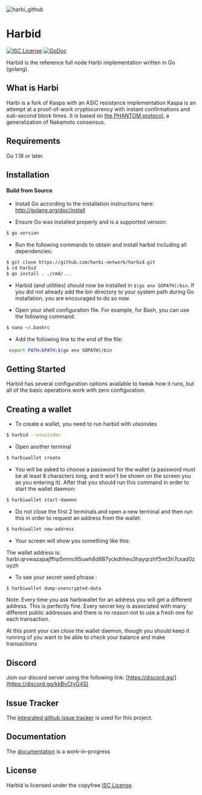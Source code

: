 
![harbi_github](https://github.com/user-attachments/assets/8193147d-0385-4fde-9d0a-6e5cdec885c3)

# Harbid

[![ISC License](http://img.shields.io/badge/license-ISC-blue.svg)](https://choosealicense.com/licenses/isc/)
[![GoDoc](https://img.shields.io/badge/godoc-reference-blue.svg)](http://godoc.org/github.com/harbi-network/harbid/)

Harbid is the reference full node Harbi implementation written in Go (golang).

## What is Harbi

Harbi is a fork of Kaspa with an ASIC resistance implementation
Kaspa is an attempt at a proof-of-work cryptocurrency with instant confirmations and sub-second block times. It is based on [the PHANTOM protocol](https://eprint.iacr.org/2018/104.pdf), a generalization of Nakamoto consensus.

## Requirements

Go 1.18 or later.

## Installation

#### Build from Source

- Install Go according to the installation instructions here:
  http://golang.org/doc/install

- Ensure Go was installed properly and is a supported version:

```bash
$ go version
```

- Run the following commands to obtain and install harbid including all dependencies:

```bash
$ git clone https://github.com/harbi-network/harbid.git
$ cd harbid
$ go install . ./cmd/...
```

- Harbid (and utilities) should now be installed in `$(go env GOPATH)/bin`. If you did
  not already add the bin directory to your system path during Go installation,
  you are encouraged to do so now.
  
- Open your shell configuration file. For example, for Bash, you can use the following command:
  
```bash
$ nano ~/.bashrc
```
- Add the following line to the end of the file:

```bash
 export PATH=$PATH:$(go env GOPATH)/bin
```

## Getting Started

Harbid has several configuration options available to tweak how it runs, but all
of the basic operations work with zero configuration.

## Creating a wallet

- To create a wallet, you need to run harbid with utxoindex

```bash
$ harbid --utxoindex
```
- Open another terminal

```bash
$ harbiwallet create
```

- You will be asked to choose a password for the wallet (a password must be at least 8 characters long, and it won't be shown on the screen you as you entering it). After that you should run this command in order to start the wallet daemon:

```bash
$ harbiwallet start-daemon
```
- Do not close the first 2 terminals and open a new terminal and then run this in order to request an address from the wallet:

```bash
$ harbiwallet new-address
```

- Your screen will show you something like this:

The wallet address is:
harbi:qrvwazapajffhp5mmc65uwh8d887yckdhheu3hayqrzhf5mt3h7cxad0zuyzh

- To see your secret seed phrase :

```bash
$ harbiwallet dump-unencrypted-data
```

Note: Every time you ask harbiwallet for an address you will get a different address. This is perfectly fine. Every secret key is associated with many different public addresses and there is no reason not to use a fresh one for each transaction.

At this point your can close the wallet daemon, though you should keep it running of you want to be able to check your balance and make transactions


## Discord
Join our discord server using the following link: [https://discord.gg/](https://discord.gg/kkBvCtyG4S)

## Issue Tracker

The [integrated github issue tracker](https://github.com/harbi-network/harbid/issues)
is used for this project.


## Documentation

The [documentation](https://github.com/harbi-network/docs) is a work-in-progress

## License

Harbid is licensed under the copyfree [ISC License](https://choosealicense.com/licenses/isc/).
 
